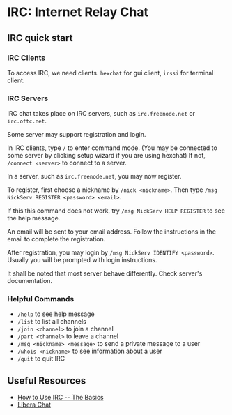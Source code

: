 # IRC: Internet Relay Chat

## IRC quick start

### IRC Clients

To access IRC, we need clients. `hexchat` for gui client, `irssi` for terminal client.

### IRC Servers

IRC chat takes place on IRC servers, such as `irc.freenode.net` or `irc.oftc.net`.

Some server may support registration and login.

In IRC clients, type `/` to enter command mode. (You may be connected to some server by clicking setup wizard if you are using hexchat)
If not, `/connect <server>` to connect to a server.

In a server, such as `irc.freenode.net`, you may now register. 

To register, first choose a nickname by `/nick <nickname>`. Then type `/msg NickServ REGISTER <password> <email>`.

If this this command does not work, try `/msg NickServ HELP REGISTER` to see the help message.

An email will be sent to your email address. Follow the instructions in the email to complete the registration.

After registration, you may login by `/msg NickServ IDENTIFY <password>`. Usually you will be prompted with login instructions.

It shall be noted that most server behave differently. Check server's documentation.

### Helpful Commands

- `/help` to see help message
- `/list` to list all channels
- `/join <channel>` to join a channel 
- `/part <channel>` to leave a channel 
- `/msg <nickname> <message>` to send a private message to a user 
- `/whois <nickname>` to see information about a user
- `/quit` to quit IRC 


## Useful Resources

- [How to Use IRC -- The Basics](https://www.youtube.com/watch?v=ZB8ul4q-H6o)
- [Libera Chat](https://libera.chat/)

